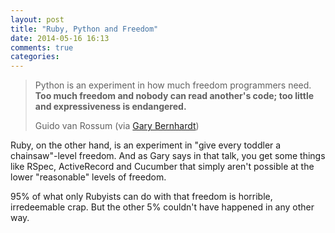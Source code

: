 ```yaml
---
layout: post
title: "Ruby, Python and Freedom"
date: 2014-05-16 16:13
comments: true
categories: 
---
```

<blockquote>
  <p>
    Python is an experiment in how much freedom programmers need.
    <b>Too much freedom and nobody can read another's code; too
    little and expressiveness is endangered.</b>
  </p>
  <footer>Guido van Rossum (via <a href="http://blog.extracheese.org/2010/02/python-vs-ruby-a-battle-to-the-death.html">Gary Bernhardt</a>)</footer>
</blockquote>

Ruby, on the other hand, is an experiment in
"give every toddler a chainsaw"-level freedom. And as Gary says in that talk,
you get some things like RSpec, ActiveRecord and Cucumber that simply aren't
possible at the lower "reasonable" levels of freedom.

95% of what only Rubyists can do with that freedom is horrible,
irredeemable crap.
But the other 5% couldn't have happened in any other way.

